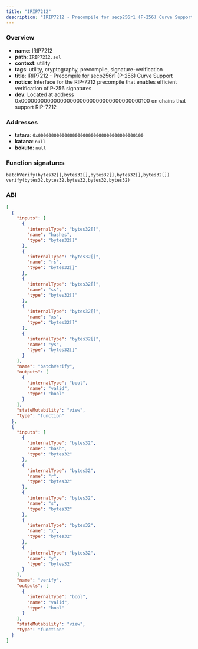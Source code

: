 ```yaml
---
title: "IRIP7212"
description: "IRIP7212 - Precompile for secp256r1 (P-256) Curve Support: Interface for the RIP-7212 precompile that enables efficient verification of P-256 signatures (Located at address 0x0000000000000000000000000000000000000100 on chains that support RIP-7212)"
---
```


### Overview

- **name**: IRIP7212
- **path**: `IRIP7212.sol`
- **context**: utility
- **tags**: utility, cryptography, precompile, signature-verification
- **title**: IRIP7212 - Precompile for secp256r1 (P-256) Curve Support
- **notice**: Interface for the RIP-7212 precompile that enables efficient verification of P-256 signatures
- **dev**: Located at address 0x0000000000000000000000000000000000000100 on chains that support RIP-7212

### Addresses

- **tatara**: `0x0000000000000000000000000000000000000100`
- **katana**: `null`
- **bokuto**: `null`

### Function signatures

```
batchVerify(bytes32[],bytes32[],bytes32[],bytes32[],bytes32[])
verify(bytes32,bytes32,bytes32,bytes32,bytes32)
```

### ABI

```json
[
  {
    "inputs": [
      {
        "internalType": "bytes32[]",
        "name": "hashes",
        "type": "bytes32[]"
      },
      {
        "internalType": "bytes32[]",
        "name": "rs",
        "type": "bytes32[]"
      },
      {
        "internalType": "bytes32[]",
        "name": "ss",
        "type": "bytes32[]"
      },
      {
        "internalType": "bytes32[]",
        "name": "xs",
        "type": "bytes32[]"
      },
      {
        "internalType": "bytes32[]",
        "name": "ys",
        "type": "bytes32[]"
      }
    ],
    "name": "batchVerify",
    "outputs": [
      {
        "internalType": "bool",
        "name": "valid",
        "type": "bool"
      }
    ],
    "stateMutability": "view",
    "type": "function"
  },
  {
    "inputs": [
      {
        "internalType": "bytes32",
        "name": "hash",
        "type": "bytes32"
      },
      {
        "internalType": "bytes32",
        "name": "r",
        "type": "bytes32"
      },
      {
        "internalType": "bytes32",
        "name": "s",
        "type": "bytes32"
      },
      {
        "internalType": "bytes32",
        "name": "x",
        "type": "bytes32"
      },
      {
        "internalType": "bytes32",
        "name": "y",
        "type": "bytes32"
      }
    ],
    "name": "verify",
    "outputs": [
      {
        "internalType": "bool",
        "name": "valid",
        "type": "bool"
      }
    ],
    "stateMutability": "view",
    "type": "function"
  }
]
```
